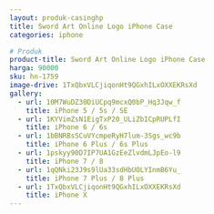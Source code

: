 ```yaml
---
layout: produk-casinghp
title: Sword Art Online Logo iPhone Case
categories: iphone

# Produk
product-title: Sword Art Online Logo iPhone Case
harga: 90000
sku: hn-1759
image-drive: 1TxQbxVLCjiqonHt9QGxhILxOXXEKRsXd
gallery:
  - url: 10M7WuDZ30DiUCpq9mcxQ0bP_Hq3Jqw_f
    title: iPhone 5 / 5s / SE
  - url: 1KYVimZsN1EigTxP20_ULiZbICpRUPLfI
    title: iPhone 6 / 6s
  - url: 1bBNRBsSCuVYcmpeRyH7lum-3Sgs_wc9b
    title: iPhone 6 Plus / 6s Plus
  - url: 1pskyy90D7IP7UA1GzEeZlvdmLJpEo-l9
    title: iPhone 7 / 8
  - url: 1qQNki23J9s9lUa33sdHbUOLYInmB6Yu_
    title: iPhone 7 Plus / 8 Plus
  - url: 1TxQbxVLCjiqonHt9QGxhILxOXXEKRsXd
    title: iPhone X
---
```

